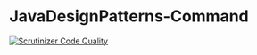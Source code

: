 # JavaDesignPatterns-Command 
[![Scrutinizer Code Quality](https://scrutinizer-ci.com/g/Jagepard/JavaDesignPatterns-Command/badges/quality-score.png?b=master)](https://scrutinizer-ci.com/g/Jagepard/JavaDesignPatterns-Command/?branch=master)
